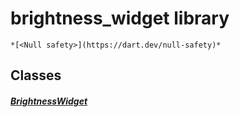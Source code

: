 


# brightness_widget library






    *[<Null safety>](https://dart.dev/null-safety)*





## Classes

##### [BrightnessWidget](../traits_brightness_widget/BrightnessWidget-class.md)



 















